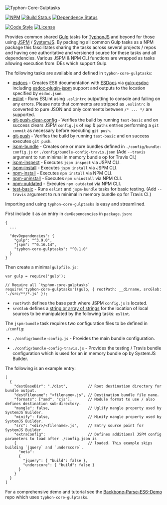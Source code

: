![Typhon-Core-Gulptasks](http://i.imgur.com/oWpvbAs.png)

[![NPM](https://img.shields.io/npm/v/typhon-core-gulptasks.svg?label=npm)](https://www.npmjs.com/package/typhon-core-gulptasks)
[![Build Status](https://travis-ci.org/typhonjs/typhon-core-gulptasks.svg?branch=master)](https://travis-ci.org/typhonjs/typhon-core-gulptasks)
[![Dependency Status](https://www.versioneye.com/user/projects/5636036136d0ab00160020a8/badge.svg?style=flat)](https://www.versioneye.com/user/projects/5636036136d0ab00160020a8)

[![Code Style](https://img.shields.io/badge/code%20style-allman-yellowgreen.svg?style=flat)](https://en.wikipedia.org/wiki/Indent_style#Allman_style)
[![License](https://img.shields.io/badge/license-MIT-yellowgreen.svg?style=flat)](https://github.com/typhonjs/typhon-core-gulptasks/blob/master/LICENSE)

Provides common shared [Gulp](http://gulpjs.com/) tasks for [TyphonJS](https://github.com/typhonjs) and beyond for those using [JSPM](http://jspm.io) / [SystemJS](https://github.com/systemjs/systemjs). By packaging all common Gulp tasks as a NPM package this fascilitates sharing the tasks across several projects / repos and having one authoritative and versioned source for these tasks and all dependencies. Various JSPM & NPM CLI functions are wrapped as tasks allowing execution from IDEs which support Gulp. 

The following tasks are available and defined in `typhon-core-gulptasks`:
- [esdocs](https://github.com/typhonjs/typhon-core-gulptasks/blob/master/tasks/esdoc.js) - Creates ES6 documentation with [ESDocs](https://esdoc.org/) via [gulp-esdoc](https://www.npmjs.com/package/gulp-esdoc) including [esdoc-plugin-jspm](https://www.npmjs.com/package/esdoc-plugin-jspm) support and outputs to the location specified by `esdoc.json`.
- [eslint](https://github.com/typhonjs/typhon-core-gulptasks/blob/master/tasks/eslint.js) - Runs ESLint using `.eslintrc` outputting to console and failing on any errors. Please note that comments are stripped as `.eslintrc` is converted to pure JSON and only comments between `/* ... */` are supported.
- [git-push-clear-config](https://github.com/typhonjs/typhon-core-gulptasks/blob/master/tasks/git.js) - Verifies the build by running `test-basic` and on success clears JSPM `config.js` of `map` & `paths` entries performing a `git commit` as necessary before executing `git push`. 
- [git-push](https://github.com/typhonjs/typhon-core-gulptasks/blob/master/tasks/git.js) - Verifies the build by running `test-basic` and on success executes `git push`. 
- [jspm-bundle](https://github.com/typhonjs/typhon-core-gulptasks/blob/master/tasks/jspm.js) - Creates one or more bundles defined in `./config/bundle-config.js` or `./config/bundle-config-travis.json` (Add `--travis` argument to run minimal in memory bundle op for Travis CI.)
- [jspm-inspect](https://github.com/typhonjs/typhon-core-gulptasks/blob/master/tasks/jspm.js) - Executes `jspm inspect` via JSPM CLI.
- [jspm-install](https://github.com/typhonjs/typhon-core-gulptasks/blob/master/tasks/jspm.js) - Executes `jspm install` via JSPM CLI.
- [npm-install](https://github.com/typhonjs/typhon-core-gulptasks/blob/master/tasks/npm.js) - Executes `npm install` via NPM CLI.
- [npm-uninstall](https://github.com/typhonjs/typhon-core-gulptasks/blob/master/tasks/npm.js) - Executes `npm uninstall` via NPM CLI.
- [npm-outdated](https://github.com/typhonjs/typhon-core-gulptasks/blob/master/tasks/npm.js) - Executes `npm outdated` via NPM CLI.
- [test-basic](https://github.com/typhonjs/typhon-core-gulptasks/blob/master/tasks/test.js) - Runs `eslint` and `jspm-bundle` tasks for basic testing.  (Add `--travis` argument to run minimal in memory bundle op for Travis CI.)

Importing and using `typhon-core-gulptasks` is easy and streamlined. 

First include it as an entry in `devDependencies` in `package.json`:
```
{
  ...
  
  "devDependencies": {
    "gulp": "^3.9.0",
    "jspm": "^0.16.14",
    "typhon-core-gulptasks": "^0.1.0"
  }
}
```

Then create a minimal `gulpfile.js`:
```
var gulp = require('gulp');

// Require all `typhon-core-gulptasks`
require('typhon-core-gulptasks')(gulp, { rootPath: __dirname, srcGlob: './src/**/*.js' });
```

- `rootPath` defines the base path where JSPM `config.js` is located.
- `srcGlob` defines a [string or array of strings](https://github.com/gulpjs/gulp/blob/master/docs/API.md#gulpsrcglobs-options) for the location of local sources to be manipulated by the following tasks: `eslint`.

The `jspm-bundle` task requires two configuration files to be defined in `./config`:
- `./config/bundle-config.js` - Provides the main bundle configuration.

- `./config/bundle-config-travis.js` - Provides the testing / Travis bundle configuration which is used for an in memory bundle op by SystemJS Builder.

The following is an example entry:
```
[
  {
    "destBaseDir": "./dist",         // Root destination directory for bundle output.
    "destFilename": "<filename>.js", // Destination bundle file name.
    "formats": ["amd", "cjs"],       // Module format to use / also defines destination sub-directory.
    "mangle": false,                 // Uglify mangle property used by SystemJS Builder.
    "minify": false,                 // Minify mangle property used by SystemJS Builder.
    "src": "<dir>/<filename>.js",    // Entry source point for SystemJS Builder
    "extraConfig":                   // Defines additional JSPM config parameters to load after ./config.json is
    {                                // loaded. This example skips building `jquery` and `underscore`.
      "meta":
      {
        "jquery": { "build": false },
        "underscore": { "build": false }
      }
    }
  }
]
```

For a comprehensive demo and tutorial see the [Backbone-Parse-ES6-Demo](https://github.com/typhonjs/backbone-parse-es6-demo) repo which uses `typhon-core-gulptasks`.
